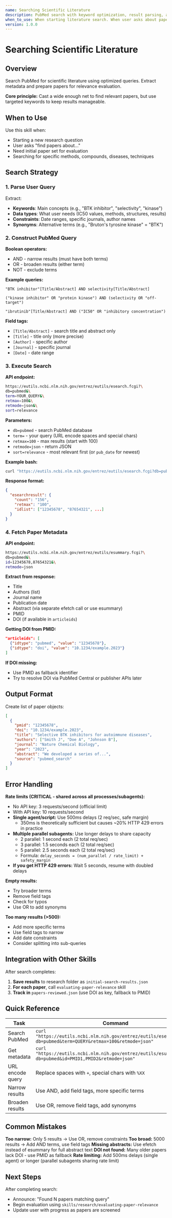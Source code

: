 ```yaml
---
name: Searching Scientific Literature
description: PubMed search with keyword optimization, result parsing, and metadata extraction
when_to_use: When starting literature search. When user asks about papers, publications, studies. When need to find scientific articles. When building initial paper list for research question.
version: 1.0.0
---
```


# Searching Scientific Literature

## Overview

Search PubMed for scientific literature using optimized queries. Extract metadata and prepare papers for relevance evaluation.

**Core principle:** Cast a wide enough net to find relevant papers, but use targeted keywords to keep results manageable.

## When to Use

Use this skill when:
- Starting a new research question
- User asks "find papers about..."
- Need initial paper set for evaluation
- Searching for specific methods, compounds, diseases, techniques

## Search Strategy

### 1. Parse User Query

Extract:
- **Keywords**: Main concepts (e.g., "BTK inhibitor", "selectivity", "kinase")
- **Data types**: What user needs (IC50 values, methods, structures, results)
- **Constraints**: Date ranges, specific journals, author names
- **Synonyms**: Alternative terms (e.g., "Bruton's tyrosine kinase" = "BTK")

### 2. Construct PubMed Query

**Boolean operators:**
- AND - narrow results (must have both terms)
- OR - broaden results (either term)
- NOT - exclude terms

**Example queries:**
```
"BTK inhibitor"[Title/Abstract] AND selectivity[Title/Abstract]

("kinase inhibitor" OR "protein kinase") AND (selectivity OR "off-target")

"ibrutinib"[Title/Abstract] AND ("IC50" OR "inhibitory concentration")
```

**Field tags:**
- `[Title/Abstract]` - search title and abstract only
- `[Title]` - title only (more precise)
- `[Author]` - specific author
- `[Journal]` - specific journal
- `[Date]` - date range

### 3. Execute Search

**API endpoint:**
```bash
https://eutils.ncbi.nlm.nih.gov/entrez/eutils/esearch.fcgi?\
db=pubmed&\
term=YOUR_QUERY&\
retmax=100&\
retmode=json&\
sort=relevance
```

**Parameters:**
- `db=pubmed` - search PubMed database
- `term=` - your query (URL encode spaces and special chars)
- `retmax=100` - max results (start with 100)
- `retmode=json` - return JSON
- `sort=relevance` - most relevant first (or `pub_date` for newest)

**Example bash:**
```bash
curl "https://eutils.ncbi.nlm.nih.gov/entrez/eutils/esearch.fcgi?db=pubmed&term=BTK+inhibitor+selectivity&retmax=100&retmode=json&sort=relevance"
```

**Response format:**
```json
{
  "esearchresult": {
    "count": "156",
    "retmax": "100",
    "idlist": ["12345678", "87654321", ...]
  }
}
```

### 4. Fetch Paper Metadata

**API endpoint:**
```bash
https://eutils.ncbi.nlm.nih.gov/entrez/eutils/esummary.fcgi?\
db=pubmed&\
id=12345678,87654321&\
retmode=json
```

**Extract from response:**
- Title
- Authors (list)
- Journal name
- Publication date
- Abstract (via separate efetch call or use esummary)
- PMID
- DOI (if available in `articleids`)

**Getting DOI from PMID:**
```json
"articleids": [
  {"idtype": "pubmed", "value": "12345678"},
  {"idtype": "doi", "value": "10.1234/example.2023"}
]
```

**If DOI missing:**
- Use PMID as fallback identifier
- Try to resolve DOI via PubMed Central or publisher APIs later

## Output Format

Create list of paper objects:

```json
[
  {
    "pmid": "12345678",
    "doi": "10.1234/example.2023",
    "title": "Selective BTK inhibitors for autoimmune diseases",
    "authors": ["Smith J", "Doe A", "Johnson B"],
    "journal": "Nature Chemical Biology",
    "year": "2023",
    "abstract": "We developed a series of...",
    "source": "pubmed_search"
  }
]
```

## Error Handling

**Rate limits (CRITICAL - shared across all processes/subagents):**
- No API key: 3 requests/second (official limit)
- With API key: 10 requests/second
- **Single agent/script:** Use 500ms delays (2 req/sec, safe margin)
  - 350ms is theoretically sufficient but causes ~20% HTTP 429 errors in practice
- **Multiple parallel subagents:** Use longer delays to share capacity
  - 2 parallel: 1 second each (2 total req/sec)
  - 3 parallel: 1.5 seconds each (2 total req/sec)
  - 5 parallel: 2.5 seconds each (2 total req/sec)
  - Formula: `delay_seconds = (num_parallel / rate_limit) + safety_margin`
- **If you get HTTP 429 errors:** Wait 5 seconds, resume with doubled delays

**Empty results:**
- Try broader terms
- Remove field tags
- Check for typos
- Use OR to add synonyms

**Too many results (>500):**
- Add more specific terms
- Use field tags to narrow
- Add date constraints
- Consider splitting into sub-queries

## Integration with Other Skills

After search completes:
1. **Save results** to research folder as `initial-search-results.json`
2. **For each paper**, call `evaluating-paper-relevance` skill
3. **Track in** `papers-reviewed.json` (use DOI as key, fallback to PMID)

## Quick Reference

| Task | Command |
|------|---------|
| Search PubMed | `curl "https://eutils.ncbi.nlm.nih.gov/entrez/eutils/esearch.fcgi?db=pubmed&term=QUERY&retmax=100&retmode=json"` |
| Get metadata | `curl "https://eutils.ncbi.nlm.nih.gov/entrez/eutils/esummary.fcgi?db=pubmed&id=PMID1,PMID2&retmode=json"` |
| URL encode query | Replace spaces with `+`, special chars with `%XX` |
| Narrow results | Use AND, add field tags, more specific terms |
| Broaden results | Use OR, remove field tags, add synonyms |

## Common Mistakes

**Too narrow:** Only 5 results → Use OR, remove constraints
**Too broad:** 5000 results → Add AND terms, use field tags
**Missing abstracts:** Use efetch instead of esummary for full abstract text
**DOI not found:** Many older papers lack DOI - use PMID as fallback
**Rate limiting:** Add 500ms delays (single agent) or longer (parallel subagents sharing rate limit)

## Next Steps

After completing search:
- Announce: "Found N papers matching query"
- Begin evaluation using `skills/research/evaluating-paper-relevance`
- Update user with progress as papers are screened
